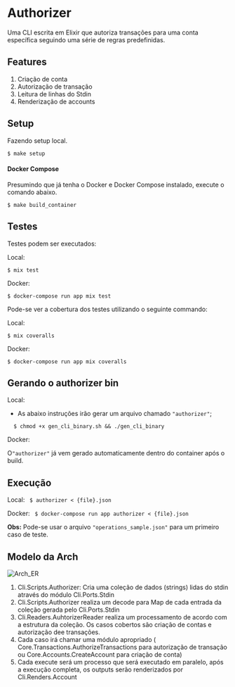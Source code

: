# Authorizer
 Uma CLI escrita em Elixir  que autoriza transações para uma conta específica seguindo uma
série de regras predefinidas.

## Features
  
1. Criação de conta
2. Autorização de transação
3. Leitura de linhas do Stdin
4. Renderização de accounts

## Setup

Fazendo setup local.

```$ make setup```

#### Docker Compose

Presumindo que já tenha o Docker e Docker Compose instalado, execute o comando abaixo.  

```$ make build_container```

## Testes

Testes podem ser executados:

Local:

```$ mix test```

Docker:
```
$ docker-compose run app mix test
```

Pode-se ver a cobertura dos testes utilizando o seguinte commando:

Local:

```$ mix coveralls```

Docker:

```$ docker-compose run app mix coveralls```

## Gerando o authorizer bin
Local:
- As abaixo instruções irão gerar um arquivo chamado `"authorizer"`;

```
  $ chmod +x gen_cli_binary.sh && ./gen_cli_binary
```

Docker: 
 
 O`"authorizer"` já vem gerado automaticamente dentro do container após o build.

## Execução
Local: 
``` $ authorizer < {file}.json```

Docker:
``` $ docker-compose run app authorizer < {file}.json```

**Obs:**
Pode-se usar o arquivo `"operations_sample.json"` para um primeiro caso de teste.

## Modelo da Arch
![Arch_ER](https://github.com/gabrielangelo/authorizer/blob/master/arch.png)

 1. Cli.Scripts.Authorizer: Cria uma coleção de dados (strings) lidas do stdin através do módulo Cli.Ports.Stdin
 2. Cli.Scripts.Authorizer realiza um decode para Map de cada entrada da coleção gerada pelo Cli.Ports.Stdin
 3. Cli.Readers.AuhtorizerReader realiza um processamento de acordo com a estrutura da coleção. Os casos cobertos são criação de contas e autorização dee transações.
 4. Cada caso irá chamar uma módulo apropriado (  Core.Transactions.AuthorizeTransactions para autorização de transação ou Core.Accounts.CreateAccount para criação de conta)
 5. Cada execute será um processo que será executado em paralelo, após a execução completa, os outputs serão renderizados por Cli.Renders.Account
